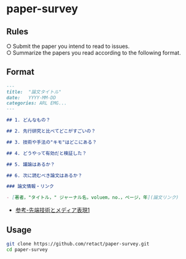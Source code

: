 # paper-survey

## Rules
 ○ Submit the paper you intend to read to issues.   
 ○ Summarize the papers you read according to the following format.  

## Format
```md
---
title:  "論文タイトル"
date:   YYYY-MM-DD
categories: ARL EMG...
---

## 1. どんなもの？

## 2. 先行研究と比べてどこがすごいの？

## 3. 技術や手法の"キモ"はどこにある？

## 4. どうやって有効だと検証した？

## 5. 議論はあるか？

## 6. 次に読むべき論文はあるか？

### 論文情報・リンク

- [著者，"タイトル，" ジャーナル名，voluem，no.，ページ，年](論文リンク)
```
- [参考-先端技術とメディア表現1](https://www.slideshare.net/Ochyai/1-ftma15)

## Usage
 

```bash
git clone https://github.com/retact/paper-survey.git
cd paper-survey
```
